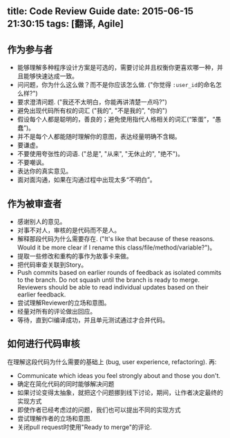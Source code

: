 title: Code Review Guide
date: 2015-06-15 21:30:15
tags: [翻译, Agile]
---

作为参与者
--------

* 能够理解多种程序设计方案是可选的，需要讨论并且权衡你更喜欢哪一种，并且能够快速达成一致。
* 问问题，你为什么这么做？而不是你应该怎么做. ("你觉得 `:user_id`的命名怎么样?")
* 要求澄清问题. ("我还不太明白，你能再讲清楚一点吗?")
* 避免出现代码所有权的词汇 ("我的", "不是我的", "你的")
* 假设每个人都是聪明的，善良的；避免使用指代人格相关的词汇(“笨蛋”，“愚蠢”)。
* 并不是每个人都能随时理解你的意图，表达经量明确不含糊。
* 要谦虚。
* 不要使用夸张性的词语. ("总是", "从来", "无休止的", "绝不")。
* 不要嘲讽。
* 表达你的真实意见。
* 面对面沟通，如果在沟通过程中出现太多“不明白”。

作为被审查者
-------------------------

* 感谢别人的意见。
* 对事不对人，审核的是代码而不是人。
* 解释那段代码为什么需要存在. ("It's like that because of these reasons. Would it be more clear if I rename this class/file/method/variable?")。
* 提取一些修改和重构的事作为故事卡来做。
* 把代码审查关联到Story。
* Push commits based on earlier rounds of feedback as isolated commits to the
  branch. Do not squash until the branch is ready to merge. Reviewers should be
  able to read individual updates based on their earlier feedback.
* 尝试理解Reviewer的立场和意图。
* 经量对所有的评论做出回应。
* 等待，直到CI编译成功，并且单元测试通过才合并代码。

如何进行代码审核
--------------

在理解这段代码为什么需要的基础上 (bug, user experience, refactoring). 再:

* Communicate which ideas you feel strongly about and those you don't.
* 确定在简化代码的同时能够解决问题
* 如果讨论变得太抽象，就把这个问题挪到线下讨论，期间，让作者决定最终的实现方式
* 即使作者已经考虑过的问题，我们也可以提出不同的实现方式
* 尝试理解作者的立场和意图.
* 关闭pull request时使用"Ready to merge"的评论.
